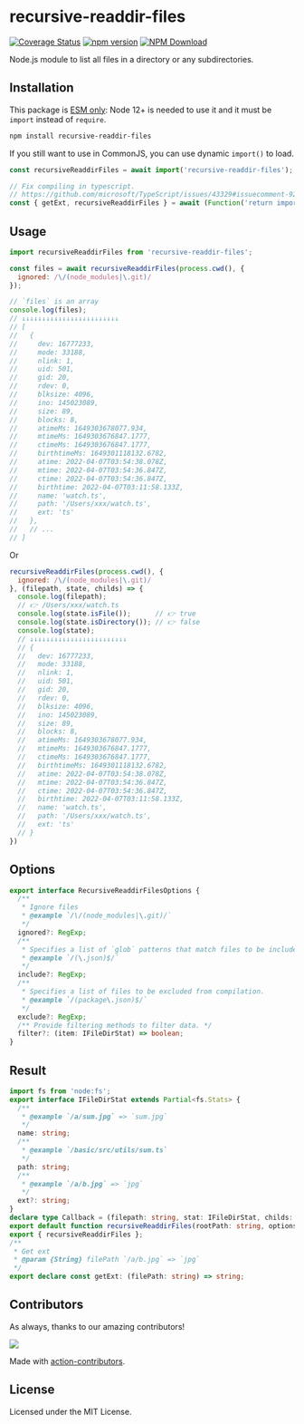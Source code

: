 recursive-readdir-files
===
<!--rehype:style=display: flex; padding: 150px 0 0 0; align-items: center; justify-content: center; font-size: 38px; border: 0; border-radius: 5px;-->

[![Coverage Status](https://jaywcjlove.github.io/recursive-readdir-files/badges.svg)](https://jaywcjlove.github.io/recursive-readdir-files/lcov-report/)
[![npm version](https://img.shields.io/npm/v/recursive-readdir-files.svg)](https://www.npmjs.com/package/recursive-readdir-files)
[![NPM Download](https://img.shields.io/npm/dm/recursive-readdir-files.svg?style=flat)](https://www.npmjs.com/package/recursive-readdir-files)
<!--rehype:style=text-align: center;-->

Node.js module to list all files in a directory or any subdirectories.

## Installation

This package is [ESM only](https://gist.github.com/sindresorhus/a39789f98801d908bbc7ff3ecc99d99c): Node 12+ is needed to use it and it must be `import` instead of `require`.

```bash
npm install recursive-readdir-files
```

If you still want to use in CommonJS, you can use dynamic `import()` to load.

```typescript
const recursiveReaddirFiles = await import('recursive-readdir-files');

// Fix compiling in typescript.
// https://github.com/microsoft/TypeScript/issues/43329#issuecomment-922544562
const { getExt, recursiveReaddirFiles } = await (Function('return import("recursive-readdir-files")')()) as Promise<typeof import("recursive-readdir-files")>;
```

## Usage

```js
import recursiveReaddirFiles from 'recursive-readdir-files';

const files = await recursiveReaddirFiles(process.cwd(), {
  ignored: /\/(node_modules|\.git)/
});

// `files` is an array
console.log(files);
// ↓↓↓↓↓↓↓↓↓↓↓↓↓↓↓↓↓↓↓↓↓↓↓↓
// [
//   {
//     dev: 16777233,
//     mode: 33188,
//     nlink: 1,
//     uid: 501,
//     gid: 20,
//     rdev: 0,
//     blksize: 4096,
//     ino: 145023089,
//     size: 89,
//     blocks: 8,
//     atimeMs: 1649303678077.934,
//     mtimeMs: 1649303676847.1777,
//     ctimeMs: 1649303676847.1777,
//     birthtimeMs: 1649301118132.6782,
//     atime: 2022-04-07T03:54:38.078Z,
//     mtime: 2022-04-07T03:54:36.847Z,
//     ctime: 2022-04-07T03:54:36.847Z,
//     birthtime: 2022-04-07T03:11:58.133Z,
//     name: 'watch.ts',
//     path: '/Users/xxx/watch.ts',
//     ext: 'ts'
//   },
//   // ...
// ]
```

Or

```js
recursiveReaddirFiles(process.cwd(), {
  ignored: /\/(node_modules|\.git)/
}, (filepath, state, childs) => {
  console.log(filepath);
  // 👉 /Users/xxx/watch.ts
  console.log(state.isFile());      // 👉 true
  console.log(state.isDirectory()); // 👉 false
  console.log(state);
  // ↓↓↓↓↓↓↓↓↓↓↓↓↓↓↓↓↓↓↓↓↓↓↓↓
  // {
  //   dev: 16777233,
  //   mode: 33188,
  //   nlink: 1,
  //   uid: 501,
  //   gid: 20,
  //   rdev: 0,
  //   blksize: 4096,
  //   ino: 145023089,
  //   size: 89,
  //   blocks: 8,
  //   atimeMs: 1649303678077.934,
  //   mtimeMs: 1649303676847.1777,
  //   ctimeMs: 1649303676847.1777,
  //   birthtimeMs: 1649301118132.6782,
  //   atime: 2022-04-07T03:54:38.078Z,
  //   mtime: 2022-04-07T03:54:36.847Z,
  //   ctime: 2022-04-07T03:54:36.847Z,
  //   birthtime: 2022-04-07T03:11:58.133Z,
  //   name: 'watch.ts',
  //   path: '/Users/xxx/watch.ts',
  //   ext: 'ts'
  // }
})
```

## Options

```ts
export interface RecursiveReaddirFilesOptions {
  /**
   * Ignore files
   * @example `/\/(node_modules|\.git)/`
   */
  ignored?: RegExp;
  /**
   * Specifies a list of `glob` patterns that match files to be included in compilation.
   * @example `/(\.json)$/`
   */
  include?: RegExp;
  /**
   * Specifies a list of files to be excluded from compilation.
   * @example `/(package\.json)$/`
   */
  exclude?: RegExp;
  /** Provide filtering methods to filter data. */
  filter?: (item: IFileDirStat) => boolean;
}
```

## Result

```ts
import fs from 'node:fs';
export interface IFileDirStat extends Partial<fs.Stats> {
  /**
   * @example `/a/sum.jpg` => `sum.jpg`
   */
  name: string;
  /**
   * @example `/basic/src/utils/sum.ts`
   */
  path: string;
  /**
   * @example `/a/b.jpg` => `jpg`
   */
  ext?: string;
}
declare type Callback = (filepath: string, stat: IFileDirStat, childs: IFileDirStat[]) => void;
export default function recursiveReaddirFiles(rootPath: string, options?: RecursiveReaddirFilesOptions, callback?: Callback): Promise<IFileDirStat[]>;
export { recursiveReaddirFiles };
/**
 * Get ext
 * @param {String} filePath `/a/b.jpg` => `jpg`
 */
export declare const getExt: (filePath: string) => string;
```

## Contributors

As always, thanks to our amazing contributors!

<a href="https://github.com/jaywcjlove/recursive-readdir-files/graphs/contributors">
  <img src="https://jaywcjlove.github.io/recursive-readdir-files/CONTRIBUTORS.svg" />
</a>

Made with [action-contributors](https://github.com/jaywcjlove/github-action-contributors).

## License

Licensed under the MIT License.
